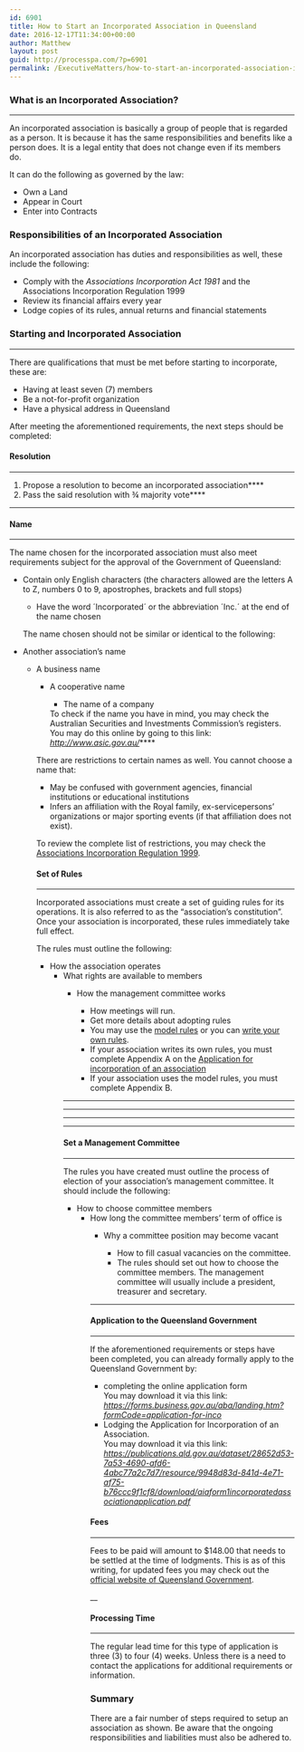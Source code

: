 ```yaml
---
id: 6901
title: How to Start an Incorporated Association in Queensland
date: 2016-12-17T11:34:00+00:00
author: Matthew
layout: post
guid: http://processpa.com/?p=6901
permalink: /ExecutiveMatters/how-to-start-an-incorporated-association-in-queensland/
---
```

### What is an Incorporated Association?

**** 

An incorporated association is basically a group of people that is regarded as a person. It is because it has the same responsibilities and benefits like a person does. It is a legal entity that does not change even if its members do. 

It can do the following as governed by the law: 

  * Own a Land
  * Appear in Court
  * Enter into Contracts

### Responsibilities of an Incorporated Association

An incorporated association has duties and responsibilities as well, these include the following: 

  * Comply with the _Associations Incorporation Act 1981_ and the Associations Incorporation Regulation 1999
  * Review its financial affairs every year
  * Lodge copies of its rules, annual returns and financial statements

### Starting and Incorporated Association 

**** 

There are qualifications that must be met before starting to incorporate, these are: 

  * Having at least seven (7) members
  * Be a not-for-profit organization
  * Have a physical address in Queensland

After meeting the aforementioned requirements, the next steps should be completed: 

#### Resolution

**** 

  1. Propose a resolution to become an incorporated association****
  2. Pass the said resolution with ¾ majority vote****

**** 

#### Name

**** 

The name chosen for the incorporated association must also meet requirements subject for the approval of the Government of Queensland: 

  * Contain only English characters (the characters allowed are the letters A to Z, numbers 0 to 9, apostrophes, brackets and full stops) 
      * Have the word ´Incorporated´ or the abbreviation ´Inc.´ at the end of the name chosen</ul> 
    The name chosen should not be similar or identical to the following: 
    
      * Another association’s name 
          * A business name 
              * A cooperative name 
                  * The name of a company</ul> 
                To check if the name you have in mind, you may check the Australian Securities and Investments Commission’s registers. You may do this online by going to this link: _http://www.asic.gov.au/_**** 
                
                There are restrictions to certain names as well. You cannot choose a name that: 
                
                  * May be confused with government agencies, financial institutions or educational institutions
                  * Infers an affiliation with the Royal family, ex-servicepersons’ organizations or major sporting events (if that affiliation does not exist).
                
                To review the complete list of restrictions, you may check the [Associations Incorporation Regulation 1999](http://www.legislation.qld.gov.au/LEGISLTN/CURRENT/A/AssocIncorpR99.pdf).
                
                #### Set of Rules
                
                **** 
                
                <a name="adopt-a-set-of-rules"></a>Incorporated associations must create a set of guiding rules for its operations. It is also referred to as the “association’s constitution”. Once your association is incorporated, these rules immediately take full effect. 
                
                The rules must outline the following: 
                
                  * How the association operates 
                      * What rights are available to members 
                          * How the management committee works 
                              * How meetings will run.
                              * Get more details about adopting rules
                              * You may use the [model rules](https://www.qld.gov.au/law/laws-regulated-industries-and-accountability/queensland-laws-and-regulations/associations-charities-and-non-for-profits/incorporated-associations/running-an-incorporated-association/rules-for-associations) or you can [write your own rules](https://www.qld.gov.au/law/laws-regulated-industries-and-accountability/queensland-laws-and-regulations/associations-charities-and-non-for-profits/incorporated-associations/running-an-incorporated-association/rules-for-associations).
                              * If your association writes its own rules, you must complete Appendix A on the [Application for incorporation of an association](https://publications.qld.gov.au/dataset/28652d53-7a53-4690-afd6-4abc77a2c7d7/resource/9948d83d-841d-4e71-af75-b76ccc9f1cf8/download/aiaform1incorporatedassociationapplication.pdf)
                              * If your association uses the model rules, you must complete Appendix B.</ul> 
                            **** 
                            
                            **** 
                            
                            **** 
                            
                            **** 
                            
                            #### Set a Management Committee
                            
                            **** 
                            
                            <a name="elect-a-management-committee"></a>The rules you have created must outline the process of election of your association’s management committee. It should include the following: 
                            
                              * How to choose committee members 
                                  * How long the committee members’ term of office is 
                                      * Why a committee position may become vacant 
                                          * How to fill casual vacancies on the committee.
                                          * The rules should set out how to choose the committee members. The management committee will usually include a president, treasurer and secretary.</ul> 
                                        **** 
                                        
                                        #### Application to the Queensland Government
                                        
                                        **** 
                                        
                                        <a name="apply-to-us"></a>If the aforementioned requirements or steps have been completed, you can already formally apply to the Queensland Government by: 
                                        
                                          * completing the online application form   
                                            You may download it via this link: _<https://forms.business.gov.au/aba/landing.htm?formCode=application-for-inco>_
                                          * Lodging the Application for Incorporation of an Association.   
                                            You may download it via this link: _<https://publications.qld.gov.au/dataset/28652d53-7a53-4690-afd6-4abc77a2c7d7/resource/9948d83d-841d-4e71-af75-b76ccc9f1cf8/download/aiaform1incorporatedassociationapplication.pdf>_ 
                                        #### Fees
                                        
                                        **** 
                                        
                                        Fees to be paid will amount to $148.00 that needs to be settled at the time of lodgments. This is as of this writing, for updated fees you may check out the <a href="https://www.qld.gov.au/" target="_blank">official website of Queensland Government</a>. 
                                        
                                        __ 
                                        
                                        #### Processing Time
                                        
                                        **** 
                                        
                                        The regular lead time for this type of application is three (3) to four (4) weeks. Unless there is a need to contact the applications for additional requirements or information. 
                                        
                                        ### Summary
                                        
                                        There are a fair number of steps required to setup an association as shown. Be aware that the ongoing responsibilities and liabilities must also be adhered to.
